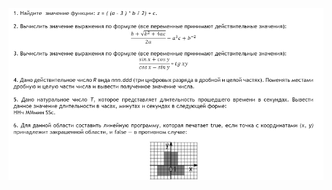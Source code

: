 ![linear](https://github.com/bakosa90/IntroductionToJava/blob/master/BasicsOfSoftwareCodeDevelopment/src/linearProgram/linear.jpg)

